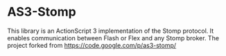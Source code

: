 AS3-Stomp
=============================
This library is an ActionScript 3 implementation of the Stomp protocol. It enables communication between Flash or Flex and any Stomp broker. The project forked from https://code.google.com/p/as3-stomp/